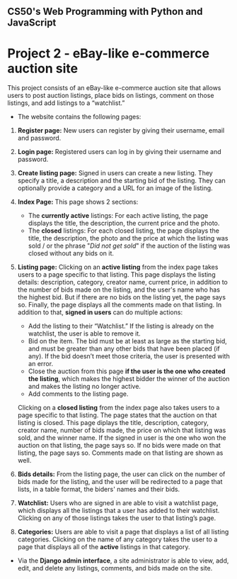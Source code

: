 ## CS50's Web Programming with Python and JavaScript

# Project 2 - eBay-like e-commerce auction site

This project consists of an eBay-like e-commerce auction site that allows users to post auction listings, place bids on listings, comment on those listings, and add listings to a “watchlist.”

* The website contains the following pages:
1. **Register page:** New users can register by giving their username, email and password.

1. **Login page:** Registered users can log in by giving their username and password.

1. **Create listing page:** Signed in users can create a new listing. They specify a title, a description and the starting bid of the listing. They can optionally provide a category and a URL for an image of the listing.

1. **Index Page:** This page shows 2 sections: 
    * The **currently active** listings: For each active listing, the page displays the title, the description, the current price and the photo.
    * The **closed** listings: For each closed listing, the page displays the title, the description, the photo and the price at which the listing was sold / or the phrase "*Did not get sold*" if the auction of the listing was closed without any bids on it.

1. **Listing page:** Clicking on an **active listing** from the index page takes users to a page specific to that listing. This page displays the listing details: description, category, creator name, current price, in addition to the number of bids made on the listing, and the user's name who has the highest bid. But if there are no bids on the listing yet, the page says so. Finally, the page displays all the comments made on that listing.
In addition to that, **signed in users** can do multiple actions:
    * Add the listing to their “Watchlist.” If the listing is already on the watchlist, the user is able to remove it.
    * Bid on the item. The bid must be at least as large as the starting bid, and must be greater than any other bids that have been placed (if any). If the bid doesn’t meet those criteria, the user is presented with an error.
    * Close the auction from this page **if the user is the one who created the listing**, which makes the highest bidder the winner of the auction and makes the listing no longer active.
    * Add comments to the listing page. 

   Clicking on a **closed listing** from the index page also takes users to a page specific to that listing. The page states that the auction on that listing is closed. This page diplays the title, description, category, creator name, number of bids made, the price on which that listing was sold, and the winner name. If the signed in user is the one who won the auction on that listing, the page says so. If no bids were made on that listing, the page says so. Comments made on that listing are shown as well.

1. **Bids details:** From the listing page, the user can click on the number of bids made for the listing, and the user will be redirected to a page that lists, in a table format, the biders' names and their bids.

1. **Watchlist:** Users who are signed in are able to visit a watchlist page, which displays all the listings that a user has added to their watchlist. Clicking on any of those listings takes the user to that listing’s page.

1. **Categories:** Users are able to visit a page that displays a list of all listing categories. Clicking on the name of any category takes the user to a page that displays all of the **active** listings in that category.

* Via the **Django admin interface**, a site administrator is able to view, add, edit, and delete any listings, comments, and bids made on the site.